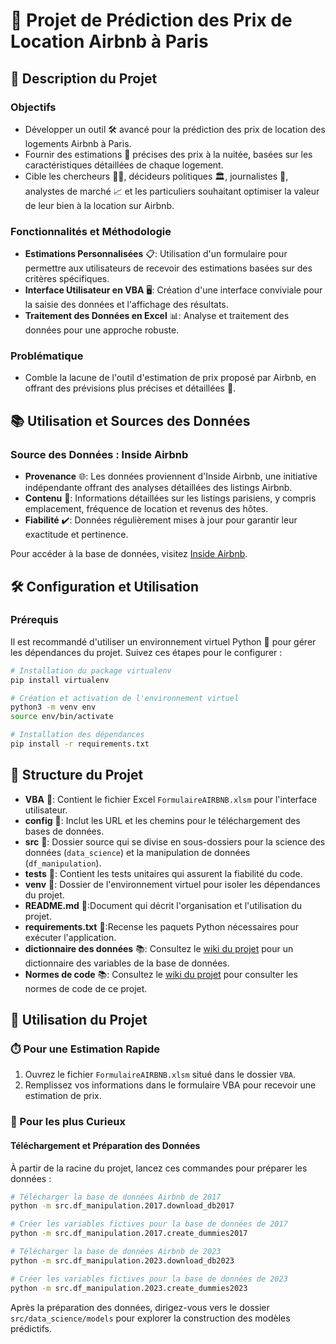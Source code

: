 # 🏡 Projet de Prédiction des Prix de Location Airbnb à Paris

## 🎯 Description du Projet

### Objectifs
- Développer un outil 🛠️ avancé pour la prédiction des prix de location des logements Airbnb à Paris.
- Fournir des estimations 💸 précises des prix à la nuitée, basées sur les caractéristiques détaillées de chaque logement.
- Cible les chercheurs 🧑‍🔬, décideurs politiques 🏛️, journalistes 📰, analystes de marché 📈 et les particuliers souhaitant optimiser la valeur de leur bien à la location sur Airbnb.

### Fonctionnalités et Méthodologie
- **Estimations Personnalisées** 📋: Utilisation d'un formulaire pour permettre aux utilisateurs de recevoir des estimations basées sur des critères spécifiques.
- **Interface Utilisateur en VBA** 🖥️: Création d'une interface conviviale pour la saisie des données et l'affichage des résultats.
- **Traitement des Données en Excel** 📊: Analyse et traitement des données pour une approche robuste.

### Problématique
- Comble la lacune de l'outil d'estimation de prix proposé par Airbnb, en offrant des prévisions plus précises et détaillées 🎯.

## 📚 Utilisation et Sources des Données

### Source des Données : Inside Airbnb
- **Provenance** 🌐: Les données proviennent d'Inside Airbnb, une initiative indépendante offrant des analyses détaillées des listings Airbnb.
- **Contenu** 📄: Informations détaillées sur les listings parisiens, y compris emplacement, fréquence de location et revenus des hôtes.
- **Fiabilité** ✔️: Données régulièrement mises à jour pour garantir leur exactitude et pertinence.

Pour accéder à la base de données, visitez [Inside Airbnb](http://insideairbnb.com/get-the-data.html).

## 🛠️ Configuration et Utilisation

### Prérequis
Il est recommandé d'utiliser un environnement virtuel Python 🐍 pour gérer les dépendances du projet. Suivez ces étapes pour le configurer :

```bash
# Installation du package virtualenv
pip install virtualenv

# Création et activation de l'environnement virtuel
python3 -m venv env
source env/bin/activate

# Installation des dépendances
pip install -r requirements.txt
```

## 📂 Structure du Projet

- **VBA** 📁: Contient le fichier Excel `FormulaireAIRBNB.xlsm` pour l'interface utilisateur.
- **config** 📁: Inclut les URL et les chemins pour le téléchargement des bases de données.
- **src** 📁: Dossier source qui se divise en sous-dossiers pour la science des données (`data_science`) et la manipulation de données (`df_manipulation`).
- **tests** 📁: Contient les tests unitaires qui assurent la fiabilité du code.
- **venv** 📁: Dossier de l'environnement virtuel pour isoler les dépendances du projet.
- **README.md** 📄:Document qui décrit l'organisation et l'utilisation du projet.
- **requirements.txt** 📄:Recense les paquets Python nécessaires pour exécuter l'application.
- **dictionnaire des données** 📚: Consultez le [wiki du projet](https://github.com/Val832/produit_digital/wiki/Dictionnaire-des-variables) pour un dictionnaire des variables de la base de données.
- **Normes de code** 📚: Consultez le [wiki du projet](https://github.com/Val832/produit_digital/wiki/Dictionnaire-des-variables) pour consulter les normes de code de ce projet.

## 🚀 Utilisation du Projet

### ⏱️ Pour une Estimation Rapide

1. Ouvrez le fichier `FormulaireAIRBNB.xlsm` situé dans le dossier `VBA`.
2. Remplissez vos informations dans le formulaire VBA pour recevoir une estimation de prix.

### 🧐 Pour les plus Curieux 

#### Téléchargement et Préparation des Données

À partir de la racine du projet, lancez ces commandes pour préparer les données :

```bash
# Télécharger la base de données Airbnb de 2017
python -m src.df_manipulation.2017.download_db2017

# Créer les variables fictives pour la base de données de 2017
python -m src.df_manipulation.2017.create_dummies2017

# Télécharger la base de données Airbnb de 2023
python -m src.df_manipulation.2023.download_db2023

# Créer les variables fictives pour la base de données de 2023
python -m src.df_manipulation.2023.create_dummies2023
```

Après la préparation des données, dirigez-vous vers le dossier `src/data_science/models` pour explorer la construction des modèles prédictifs.
